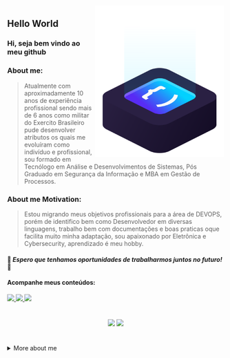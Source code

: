 <img src="https://github.com/patrickluizdev/patrickluizdev/blob/main/.github/workflows/img/ilus-code.svg" min-width="300px" max-width="300px" width="300px" align="right" alt="logo code">
</p>
  
  
  
  
  ## Hello World 

### Hi, seja bem vindo ao meu github 

### About me:
> Atualmente com aproximadamente 10 anos de experiência profissional sendo mais de 6 anos como militar do Exercito Brasileiro pude desenvolver atributos os quais me evoluíram como indivíduo e profissional, sou formado em Tecnólogo em Análise e Desenvolvimentos de Sistemas, Pós Graduado em Segurança da Informação e MBA em Gestão de Processos.

### About me Motivation:
> Estou migrando meus objetivos profissionais para a área de DEVOPS, porém de identifico bem como Desenvolvedor em diversas linguagens, trabalho bem com documentações e boas praticas oque facilita muito minha adaptação, sou apaixonado por Eletrônica e Cybersecurity, aprendizado é meu hobby.

#### 🚀 *__Espero que tenhamos oportunidades de trabalharmos juntos no futuro!__* 🚀


#### Acompanhe meus conteúdos:

<p align="left">
  <a href="https://www.instagram.com/patricklduque/" alt="Instagram">
    <img src="https://img.shields.io/badge/-Instagram-6610F2?style=for-the-badge&logo=Instagram&logoColor=FFFFFF&link=https://www.instagram.com/patricklduque"/>
  </a>
  
  <a href="https://www.linkedin.com/in/patricklduque" alt="Linkedin">
    <img src="https://img.shields.io/badge/-Linkedin-6610F2?style=for-the-badge&logo=Linkedin&logoColor=FFFFFF&link=https://www.linkedin.com/in/patricklduque"/>
  </a>
  
  <a href="https://discord.gg/QevDJqCzaY" alt="Discord">
    <img src="https://img.shields.io/badge/-Discord-6610F2?style=for-the-badge&logo=Discord&logoColor=FFFFFF&link=https://discord.gg/QevDJqCzaY"/>
  </a>
</p>

#    


<div align="center">
  <img height="160em" src="https://github-readme-stats.vercel.app/api?username=patrickluizdev&show_icons=true&theme=tokyonight&include_all_commits=true&count_private=false"/>    
  
  <img height="160em" src="https://github-readme-stats.vercel.app/api/top-langs/?username=patrickluizdev&layout=compact&langs_count=7&theme=tokyonight"/>
</div>

# 
  
  <details>
  <summary> More about me</summary>
<div align="left">
 
``` js
const patrickLuiz = {
    personal: {
        fullName: 'Patrick Luiz',
        birthDate: '1997-01-03',
        interests: [ 'language learning', 'technology', 'games', 'engineering', 'movie', 'anime', 'music'],
        motivation: [
            'Helping society to coexist with harmony',
            'Making life easier and smarter through technology',
        ],
    },
    technical: {
        technologies: {
            frontEnd: {
                Javascript: ['React'],
                HTML: ['HTML5', 'Semantic HTML'],
                CSS: ['Sass', 'styled-components', 'Bootstrap'],
            },
            backEnd: {
                Javascript: [],
                PHP: [],
                Java [].
                Python [],
            },
            architecture: ['Single Page Applications', 'EC2', 'Networks'],
        },
    }
}
```
  </div>
</details>
  
  

